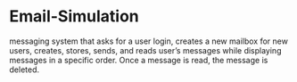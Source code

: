 # Email-Simulation
messaging system that asks for a user login, creates a new mailbox for new users, creates, stores, sends, and reads user’s messages while displaying messages in a specific order. Once a message is read, the message is deleted.  
